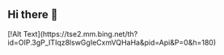 ## Hi there 👋

<!--
**Mounika9929/Mounika9929** is a ✨ _special_ ✨ repository because its `README.md` (this file) appears on your GitHub profile.

Here are some ideas to get you started:

- 🔭 I’m currently working on ...
- 🌱 I’m currently learning ...
- 👯 I’m looking to collaborate on ...
- 🤔 I’m looking for help with ...
- 💬 Ask me about ...
- 📫 How to reach me: ...
- 😄 Pronouns: ...
- ⚡ Fun fact: ...
-->[!Alt Text](https://tse2.mm.bing.net/th?id=OIP.3gP_ITIqz8lswGgIeCxmVQHaHa&pid=Api&P=0&h=180)
